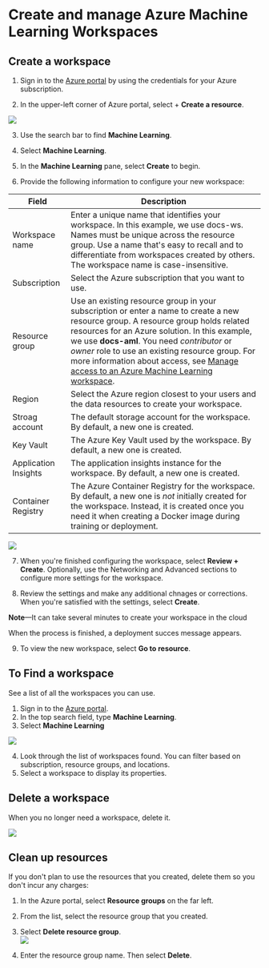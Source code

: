 # Create and manage Azure Machine Learning Workspaces

## Create a workspace

1. Sign in to the [Azure portal](https://portal.azure.com/) by using the credentials for your Azure subscription.


2. In the upper-left corner of Azure portal, select + **Create a resource**.

![](https://docs.microsoft.com/en-us/azure/machine-learning/media/how-to-manage-workspace/create-workspace.gif)

3. Use the search bar to find **Machine Learning**.

4. Select **Machine Learning**.

5. In the **Machine Learning** pane, select **Create** to begin.

6. Provide the following information to configure your new workspace:

| **Field** | **Description** |
| --------  |  ---------------|
| Workspace name | Enter a unique name that identifies your workspace. In this example, we use docs-ws. Names must be unique across the resource group. Use a name that's easy to recall and to differentiate from workspaces created by others. The workspace name is case-insensitive.|
| Subscription | Select the Azure subscription that you want to use. |
| Resource group | Use an existing resource group in your subscription or enter a name to create a new resource group. A resource group holds related resources for an Azure solution. In this example, we use **docs-aml**. You need *contributor* or *owner* role to use an existing resource group. For more information about access, see [Manage access to an Azure Machine Learning workspace](https://docs.microsoft.com/en-us/azure/machine-learning/how-to-assign-roles). |
| Region | Select the Azure region closest to your users and the data resources to create your workspace. |
| Stroag account | The default storage account for the workspace. By default, a new one is created. |
| Key Vault | The Azure Key Vault used by the workspace. By default, a new one is created. |
| Application Insights | The application insights instance for the workspace. By default, a new one is created. |
| Container Registry | The Azure Container Registry for the workspace. By default, a new one is *not* initially created for the workspace. Instead, it is created once you need it when creating a Docker image during training or deployment. | 

![](https://docs.microsoft.com/en-us/azure/machine-learning/media/how-to-manage-workspace/create-workspace-form.png)

7. When you're finished configuring the workspace, select **Review + Create**. Optionally, use the Networking and Advanced sections to configure more settings for the workspace.

8. Review the settings and make any additional chnages or corrections. When you're satisfied with the settings, select **Create**. 

**Note**—It can take several minutes to create your workspace in the cloud

When the process is finished, a deployment succes message appears. 

9. To view the new workspace, select **Go to resource**.


## To Find a workspace
See a list of all the workspaces you can use.

1. Sign in to the [Azure portal](https://portal.azure.com/).
2. In the top search field, type **Machine Learning**.
3. Select **Machine Learning** 

![](https://docs.microsoft.com/en-us/azure/machine-learning/media/how-to-manage-workspace/find-workspaces.png)

4. Look through the list of workspaces found. You can filter based on subscription, resource groups, and locations.
5. Select a workspace to display its properties. 

## Delete a workspace
When you no longer need a workspace, delete it.

![](https://docs.microsoft.com/en-us/azure/machine-learning/media/how-to-manage-workspace/delete-workspace.png)

## Clean up resources

If you don't plan to use the resources that you created, delete them so you don't incur any charges:

1. In the Azure portal, select **Resource groups** on the far left. 
2. From the list, select the resource group that you created.
3. Select **Delete resource group**. <br>
![](https://docs.microsoft.com/en-us/azure/includes/media/aml-delete-resource-group/delete-resources.png)

4. Enter the resource group name. Then select **Delete**. 

